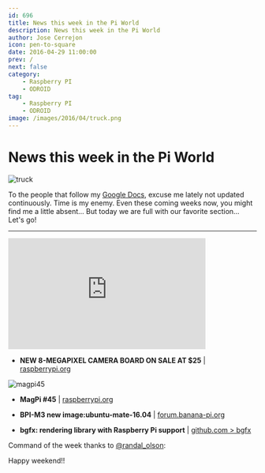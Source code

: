 ```yaml
---
id: 696
title: News this week in the Pi World
description: News this week in the Pi World
author: Jose Cerrejon
icon: pen-to-square
date: 2016-04-29 11:00:00
prev: /
next: false
category:
    - Raspberry PI
    - ODROID
tag:
    - Raspberry PI
    - ODROID
image: /images/2016/04/truck.png
---
```


# News this week in the Pi World

![truck](/images/2016/04/truck.png)

To the people that follow my [Google Docs](https://goo.gl/Iwhbq), excuse me lately not updated continuously. Time is my enemy. Even these coming weeks now, you might find me a little absent... But today we are full with our favorite section... Let's go!

---

<iframe width="400" height="225" src="https://www.youtube.com/embed/JjN0kbcG9j0?rel=0&amp;showinfo=0" frameborder="0" allowfullscreen></iframe>

-   **NEW 8-MEGAPIXEL CAMERA BOARD ON SALE AT $25** | [raspberrypi.org](https://www.raspberrypi.org/blog/new-8-megapixel-camera-board-sale-25/)

![magpi45](/images/2016/04/magpi45.png)

-   **MagPi #45** | [raspberrypi.org](https://www.raspberrypi.org/magpi/magpi-issue-45-camera/)

-   **BPI-M3 new image:ubuntu-mate-16.04** | [forum.banana-pi.org](https://forum.banana-pi.org/t/bpi-m3-new-image-ubuntu-mate-16-04-2016-04-22/1522)

-   **bgfx: rendering library with Raspberry Pi support** | [github.com > bgfx](https://github.com/bkaradzic/bgfx)

Command of the week thanks to [@randal_olson](https://twitter.com/randal_olson/):

Happy weekend!!
